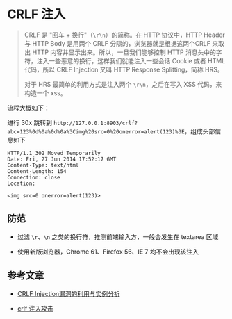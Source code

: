 # CRLF 注入

> CRLF 是 "回车 + 换行"（`\r\n`）的简称。在 HTTP 协议中，HTTP Header 与 HTTP Body 是用两个 CRLF 分隔的，浏览器就是根据这两个CRLF 来取出 HTTP 内容并显示出来。所以，一旦我们能够控制 HTTP 消息头中的字符，注入一些恶意的换行，这样我们就能注入一些会话 Cookie 或者 HTML 代码，所以 CRLF Injection 又叫 HTTP Response Splitting，简称 HRS。
>
> 对于 HRS 最简单的利用方式是注入两个 `\r\n`，之后在写入 XSS 代码，来构造一个 xss。

流程大概如下：

进行 30x 跳转到 `http://127.0.0.1:8903/crlf?abc=123%0d%0a%0d%0a%3Cimg%20src=0%20onerror=alert(123)%3E`，组成头部信息如下

```
HTTP/1.1 302 Moved Temporarily 
Date: Fri, 27 Jun 2014 17:52:17 GMT 
Content-Type: text/html 
Content-Length: 154 
Connection: close 
Location:

<img src=0 onerror=alert(123)>
```

## 防范

* 过滤 `\r`、`\n` 之类的换行符，推测前端输入方，一般会发生在 textarea 区域

* 使用新版浏览器，Chrome 61、Firefox 56、IE 7 均不会出现该注入

## 参考文章

* [CRLF Injection漏洞的利用与实例分析](http://blog.csdn.net/think_ycx/article/details/50267801)

* [crlf 注入攻击](http://www.cnblogs.com/wfzWebSecuity/p/6648767.html)
